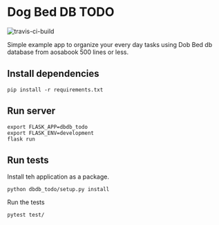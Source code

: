 # Dog Bed DB TODO

![travis-ci-build](https://travis-ci.com/Guillem96/dog-bed-db-server.svg?branch=master)

Simple example app to organize your every day tasks using Dob Bed db database from aosabook 500 lines or less.

## Install dependencies

```
pip install -r requirements.txt
```

## Run server

```
export FLASK_APP=dbdb_todo
export FLASK_ENV=development
flask run
```

## Run tests

Install teh application as a package.

```
python dbdb_todo/setup.py install
```

Run the tests

```
pytest test/
```